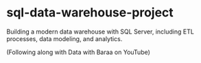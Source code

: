 # sql-data-warehouse-project
Building a modern data warehouse with SQL Server, including ETL processes, data modeling, and analytics.

(Following along with Data with Baraa on YouTube)
